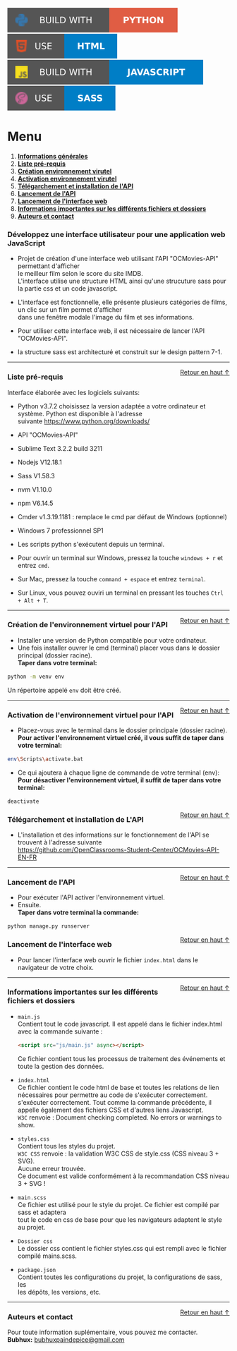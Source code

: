 ![Static Badge](static/badges/build-with-python.svg) ![Static Badge](static/badges/use-html.svg) ![Static Badge](static/badges/build-with-javascript.svg) ![Static Badge](static/badges/use-sass.svg)

<div id="top"></div>

# Menu   
1. **[Informations générales](#informations-générales)**   
2. **[Liste pré-requis](#liste-pre-requis)**   
3. **[Création environnement virutel](#creation-environnement)**   
4. **[Activation environnement virutel](#activation-environnement)**   
5. **[Télégarchement et installation de l'API](#telechargement-installation)**   
6. **[Lancement de l'API](#lancement-api)**   
7. **[Lancement de l'interface web](#lancement-interface)**   
8. **[Informations importantes sur les différents fichiers et dossiers](#informations-importantes)**   
9. **[Auteurs et contact](#auteur-contact)**   

<div id="informations-générales"></div>

### Développez une interface utilisateur pour une application web JavaScript   
- Projet de création d'une interface web utilisant l'API "OCMovies-API" permettant d'afficher   
  le meilleur film selon le score  du site  IMDB.   
  L'interface utilise une structure HTML ainsi qu'une strucuture sass pour la partie css et un code javascript.   

- L'interface est fonctionnelle, elle présente plusieurs catégories de films, un clic sur un film permet d'afficher   
  dans une fenêtre modale l'image du film et ses informations.   
- Pour utiliser cette interface web, il est nécessaire de lancer l'API "OCMovies-API".   
 
- la structure sass est architecturé et construit sur le design pattern 7-1.   

--------------------------------------------------------------------------------------------------------------------------------

<div id="liste-pre-requis"></div>
<a href="#top" style="float: right;">Retour en haut ↑</a>

### Liste pré-requis   

Interface élaborée avec les logiciels suivants:   
- Python v3.7.2 choisissez la version adaptée a votre ordinateur et système. Python est disponible à l'adresse   
 suivante https://www.python.org/downloads/   
- API "OCMovies-API"   
- Sublime Text 3.2.2 build 3211   
- Nodejs V12.18.1   
- Sass V1.58.3   
- nvm V1.10.0   
- npm V6.14.5   
- Cmder v1.3.19.1181 : remplace le cmd par défaut de Windows (optionnel)   
- Windows 7 professionnel SP1   

- Les scripts python s'exécutent depuis un terminal.   
- Pour ouvrir un terminal sur Windows, pressez la touche ```windows + r``` et entrez ```cmd```.   
- Sur Mac, pressez la touche ```command + espace``` et entrez ```terminal```.   
- Sur Linux, vous pouvez ouviri un terminal en pressant les touches ```Ctrl + Alt + T```.   

--------------------------------------------------------------------------------------------------------------------------------

<div id="creation-environnement"></div>
<a href="#top" style="float: right;">Retour en haut ↑</a>

### Création de l'environnement virtuel pour l'API   
- Installer une version de Python compatible pour votre ordinateur.   
- Une fois installer ouvrer le cmd (terminal) placer vous dans le dossier principal (dossier racine).   
**Taper dans votre terminal:**   
```bash  
python -m venv env
```  
Un répertoire appelé ``env`` doit être créé.   

--------------------------------------------------------------------------------------------------------------------------------


<div id="activation-environnement"></div>
<a href="#top" style="float: right;">Retour en haut ↑</a>

### Activation de l'environnement virtuel pour l'API   
- Placez-vous avec le terminal dans le dossier principale (dossier racine).   
**Pour activer l'environnement virtuel créé, il vous suffit de taper dans votre terminal:**   
```bash 
env\Scripts\activate.bat
```   
- Ce qui ajoutera à chaque ligne de commande de votre terminal (env):   
**Pour désactiver l'environnement virtuel, il suffit de taper dans votre terminal:**   
```bash  
deactivate
```   
<div id="telechargement-installation"></div>
<a href="#top" style="float: right;">Retour en haut ↑</a>

### Télégarchement et installation de L'API   
- L'installation et des informations sur le fonctionnement de l'API se trouvent à l'adresse suivante   
 https://github.com/OpenClassrooms-Student-Center/OCMovies-API-EN-FR   

--------------------------------------------------------------------------------------------------------------------------------

<div id="lancement-api"></div>
<a href="#top" style="float: right;">Retour en haut ↑</a>

### Lancement de l'API   
- Pour exécuter l'API activer l'environnement virtuel.   
- Ensuite.   
**Taper dans votre terminal la commande:**   
```bash
python manage.py runserver
```   

<div id="lancement-interface"></div>
<a href="#top" style="float: right;">Retour en haut ↑</a>

### Lancement de l'interface web   
- Pour lancer l'interface web ouvrir le fichier ``index.html`` dans le navigateur de votre choix.   

--------------------------------------------------------------------------------------------------------------------------------

<div id="informations-importantes"></div>
<a href="#top" style="float: right;">Retour en haut ↑</a>

### Informations importantes sur les différents fichiers et dossiers   
- ``main.js``   
    Contient tout le code javascript. Il est appelé dans le fichier index.html avec la commande suivante :   
    ```html
    <script src="js/main.js" async></script>   
    ```   
    Ce fichier contient tous les processus de traitement des événements et toute la gestion des données.   

- ``index.html``   
    Ce fichier contient le code html de base et toutes les relations de lien nécessaires pour permettre au code de s'exécuter correctement.   
    s'exécuter correctement. Tout comme la commande précédente, il appelle également des fichiers CSS et d'autres liens Javascript.   
    ```W3C``` renvoie : Document checking completed. No errors or warnings to show.   

- ``styles.css``   
    Contient tous les styles du projet.   
    ```W3C CSS``` renvoie : la validation W3C CSS de style.css (CSS niveau 3 + SVG).   
    Aucune erreur trouvée.   
    Ce document est valide conformément à la recommandation CSS niveau 3 + SVG !   

- ``main.scss``   
    Ce fichier est utilisé pour le style du projet. Ce fichier est compilé par sass et adaptera   
    tout le code en css de base pour que les navigateurs adaptent le style au projet.   

- ``Dossier css``   
    Le dossier css contient le fichier styles.css qui est rempli avec le fichier compilé mains.scss.   

- ``package.json``   
    Contient toutes les configurations du projet, la configurations de sass, les   
    les dépôts, les versions, etc.   

--------------------------------------------------------------------------------------------------------------------------------

<div id="auteur-contact"></div>
<a href="#top" style="float: right;">Retour en haut ↑</a>

### Auteurs et contact   
Pour toute information suplémentaire, vous pouvez me contacter.   
**Bubhux:** bubhuxpaindepice@gmail.com   
